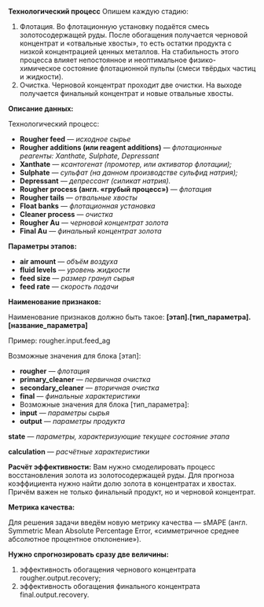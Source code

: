 **Технологический процесс**
Опишем каждую стадию:
1. Флотация. Во флотационную установку подаётся смесь золотосодержащей руды. После обогащения получается черновой концентрат и «отвальные хвосты», то есть остатки продукта с низкой концентрацией ценных металлов.
На стабильность этого процесса влияет непостоянное и неоптимальное физико-химическое состояние флотационной пульпы (смеси твёрдых частиц и жидкости).
2. Очистка. Черновой концентрат проходит две очистки. На выходе получается финальный концентрат и новые отвальные хвосты.

**Описание данных:**

Технологический процесс:
- **Rougher feed** — *исходное сырье*
- **Rougher additions (или reagent additions)** — *флотационные реагенты: Xanthate, Sulphate, Depressant*
- **Xanthate** — *ксантогенат (промотер, или активатор флотации);*
- **Sulphate** — *сульфат (на данном производстве сульфид натрия);*
- **Depressant** — *депрессант (силикат натрия).*
- **Rougher process (англ. «грубый процесс»)** — *флотация*
- **Rougher tails** — *отвальные хвосты*
- **Float banks** — *флотационная установка*
- **Cleaner process** — *очистка*
- **Rougher Au** — *черновой концентрат золота*
- **Final Au** — *финальный концентрат золота*

**Параметры этапов:**
- **air amount** — *объём воздуха*
- **fluid levels** — *уровень жидкости*
- **feed size** — *размер гранул сырья*
- **feed rate** — *скорость подачи*

**Наименование признаков:**

Наименование признаков должно быть такое: **[этап].[тип_параметра].[название_параметра]**

Пример: rougher.input.feed_ag

Возможные значения для блока [этап]:
- **rougher** — *флотация*
- **primary_cleaner** — *первичная очистка*
- **secondary_cleaner** — *вторичная очистка*
- **final** — *финальные характеристики*
- Возможные значения для блока [тип_параметра]:
- **input** — *параметры сырья*
- **output** — *параметры продукта*


**state** — *параметры, характеризующие текущее состояние этапа*

**calculation** — *расчётные характеристики*

**Расчёт эффективности:**
Вам нужно смоделировать процесс восстановления золота из золотосодержащей руды. Для прогноза коэффициента нужно найти долю золота в концентратах и хвостах. Причём важен не только финальный продукт, но и черновой концентрат.

**Метрика качества:**

Для решения задачи введём новую метрику качества — sMAPE (англ. Symmetric Mean Absolute Percentage Error, «симметричное среднее абсолютное процентное отклонение»).

**Нужно спрогнозировать сразу две величины:**
1. эффективность обогащения чернового концентрата rougher.output.recovery;
2. эффективность обогащения финального концентрата final.output.recovery.

